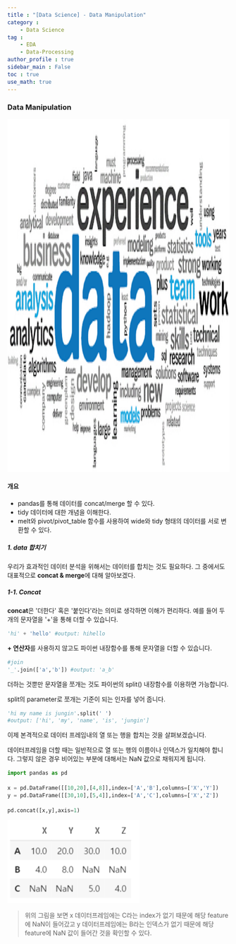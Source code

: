 ```yaml
---
title : "[Data Science] - Data Manipulation"
category :
    - Data Science 
tag : 
    - EDA
    - Data-Processing
author_profile : true
sidebar_main : False  
toc : true 
use_math: true
---
```


### Data Manipulation

<img src='/assets/datascience.png' width = 1000 height = 800 >

#### 개요

- pandas를 통해 데이터를 concat/merge 할 수 있다.
- tidy 데이터에 대한 개념을 이해한다.
- melt와 pivot/pivot_table 함수를 사용하여 wide와 tidy 형태의 데이터를 서로 변환할 수 있다.

##### 1. data 합치기

우리가 효과적인 데이터 분석을 위해서는 데이터를 합치는 것도 필요하다. 그 중에서도 대표적으로 **concat & merge**에 대해 알아보겠다.

##### 1-1. Concat 

**concat**은 '더한다' 혹은 '붙인다'라는 의미로 생각하면 이해가 편리하다. 예를 들어 두 개의 문자열을 '+'을 통해 더할 수 있습니다. 

```py
'hi' + 'hello' #output: hihello
```

**+ 연산자**를 사용하지 않고도 파이썬 내장함수를 통해 문자열을 더할 수 있습니다. 

```py
#join
'_'.join(['a','b']) #output: 'a_b'
```

더하는 것뿐만 문자열을 쪼개는 것도 파이썬의 split() 내장함수를 이용하면 가능합니다. 

split의 parameter로 쪼개는 기준이 되는 인자를 넣어 줍니다.

```py
'hi my name is jungin'.split(' ') 
#output: ['hi', 'my', 'name', 'is', 'jungin']
```
이제 본격적으로 데이터 프레임내의 열 또는 행을 합치는 것을 살펴보겠습니다. 

데이터프레임을 더할 때는 일반적으로 열 또는 행의 이름이나 인덱스가 일치해야 합니다. 그렇지 않은 경우 비어있는 부분에 대해서는 NaN 값으로 채워지게 됩니다. 

```py
import pandas as pd

x = pd.DataFrame([[10,20],[4,8]],index=['A','B'],columns=['X','Y'])
y = pd.DataFrame([[30,10],[5,4]],index=['A','C'],columns=['X','Z'])

pd.concat([x,y],axis=1)
```
<img src='/assets/a.png' width = 300 >

>위의 그림을 보면 x 데이터프레임에는 C라는 index가 없기 때문에 해당 feature에 NaN이 들어갔고 y 데이터프레임에는 B라는 인덱스가 없기 때문에 해당 feature에 NaN 값이 들어간 것을 확인할 수 있다.

